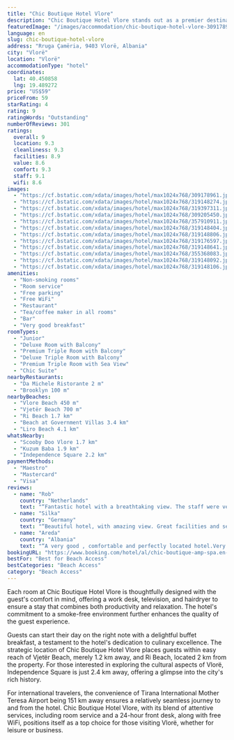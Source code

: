 ```yaml
---
title: "Chic Boutique Hotel Vlore"
description: "Chic Boutique Hotel Vlore stands out as a premier destination for travelers seeking both comfort and convenience in the heart of Vlorë."
featuredImage: "/images/accommodation/chic-boutique-hotel-vlore-309178961.jpg"
language: en
slug: chic-boutique-hotel-vlore
address: "Rruga Çamëria, 9403 Vlorë, Albania"
city: "Vlorë"
location: "Vlorë"
accommodationType: "hotel"
coordinates:
  lat: 40.450858
  lng: 19.489272
price: "US$59"
priceFrom: 59
starRating: 4
rating: 9
ratingWords: "Outstanding"
numberOfReviews: 301
ratings:
  overall: 9
  location: 9.3
  cleanliness: 9.3
  facilities: 8.9
  value: 8.6
  comfort: 9.3
  staff: 9.1
  wifi: 8.6
images:
  - "https://cf.bstatic.com/xdata/images/hotel/max1024x768/309178961.jpg?k=6a1f30749f931d340b804d67ff480f050b1766819c1bbea9322ee80377770214&o=&hp=1"
  - "https://cf.bstatic.com/xdata/images/hotel/max1024x768/319148274.jpg?k=da37c90e5bbaeefc84aaf97860027453db68466078362cdff1a6565cd434e5d5&o=&hp=1"
  - "https://cf.bstatic.com/xdata/images/hotel/max1024x768/319397311.jpg?k=cd0dedcb54c1fb4ad6e8b09aa8b8b54f16128a16564af5b1328399b74075536d&o=&hp=1"
  - "https://cf.bstatic.com/xdata/images/hotel/max1024x768/309205450.jpg?k=09ef60d684860416b964d869f804f725f0d79c02885d6e1123e030982724d1c3&o=&hp=1"
  - "https://cf.bstatic.com/xdata/images/hotel/max1024x768/357910911.jpg?k=1a504d3cee3fe8f9a128c1a5af32af0ad72c4afe6bfb7d4ad237578cac4f2e9d&o=&hp=1"
  - "https://cf.bstatic.com/xdata/images/hotel/max1024x768/319148404.jpg?k=87d792b8507cb0e1de3c3d2aa7d0229cf121c81a9b07488d71b48126cd6992e0&o=&hp=1"
  - "https://cf.bstatic.com/xdata/images/hotel/max1024x768/319148806.jpg?k=e998093234ebaa1c3128a1516c1fc7f2c4120c63c733cb1c176bd9bc7408eb7e&o=&hp=1"
  - "https://cf.bstatic.com/xdata/images/hotel/max1024x768/319176597.jpg?k=8a2c268782a859e17dc070c28ec9d1be245172fe13df38b522b9e0cde493675f&o=&hp=1"
  - "https://cf.bstatic.com/xdata/images/hotel/max1024x768/319148641.jpg?k=08ed74516e7a29d16f40b49cc47de9e05dc2c47f7475c4d1e07723c423587089&o=&hp=1"
  - "https://cf.bstatic.com/xdata/images/hotel/max1024x768/355368083.jpg?k=3ed10b8e26033caf423d9aec0cd315b9d5fc06e828a78e42b35f929c255a184a&o=&hp=1"
  - "https://cf.bstatic.com/xdata/images/hotel/max1024x768/319148092.jpg?k=394bcaa4fa0908d8c812916fba58e5cfb5d63912213f044b9bde8ec9ce741779&o=&hp=1"
  - "https://cf.bstatic.com/xdata/images/hotel/max1024x768/319148106.jpg?k=e260a76ea739558aa50b96eb8bdc872d17d2a6b5aa4f192ef0987c9aa1fb5d37&o=&hp=1"
amenities:
  - "Non-smoking rooms"
  - "Room service"
  - "Free parking"
  - "Free WiFi"
  - "Restaurant"
  - "Tea/coffee maker in all rooms"
  - "Bar"
  - "Very good breakfast"
roomTypes:
  - "Junior"
  - "Deluxe Room with Balcony"
  - "Premium Triple Room with Balcony"
  - "Deluxe Triple Room with Balcony"
  - "Premium Triple Room with Sea View"
  - "Chic Suite"
nearbyRestaurants:
  - "Da Michele Ristorante 2 m"
  - "Brooklyn 100 m"
nearbyBeaches:
  - "Vlore Beach 450 m"
  - "Vjetër Beach 700 m"
  - "Ri Beach 1.7 km"
  - "Beach at Government Villas 3.4 km"
  - "Liro Beach 4.1 km"
whatsNearby:
  - "Scooby Doo Vlore 1.7 km"
  - "Kuzum Baba 1.9 km"
  - "Independence Square 2.2 km"
paymentMethods:
  - "Maestro"
  - "Mastercard"
  - "Visa"
reviews:
  - name: "Rob"
    country: "Netherlands"
    text: "“Fantastic hotel with a breathtaking view. The staff were very helpful and friendly. The service was great and the room was very clean and comfy. Plus we really loved the food in the restaurant. Would highly recommend a stay at Chic!”"
  - name: "Silka"
    country: "Germany"
    text: "“Beautiful hotel, with amazing view. Great facilities and service. I wish we stayed longer, so we will definitely go back.”"
  - name: "Areda"
    country: "Albania"
    text: "“A very good , comfortable and perfectly located hotel.Very clean rooms with hair dryer.Gorgeous accomodation . Friendly and kind staff. Breakfast was fine.”"
bookingURL: "https://www.booking.com/hotel/al/chic-boutique-amp-spa.en-gb.html?aid=8035640"
bestFor: "Best for Beach Access"
bestCategories: "Beach Access"
category: "Beach Access"
---
```


Each room at Chic Boutique Hotel Vlore is thoughtfully designed with the guest's comfort in mind, offering a work desk, television, and hairdryer to ensure a stay that combines both productivity and relaxation. The hotel's commitment to a smoke-free environment further enhances the quality of the guest experience.

Guests can start their day on the right note with a delightful buffet breakfast, a testament to the hotel's dedication to culinary excellence. The strategic location of Chic Boutique Hotel Vlore places guests within easy reach of Vjetër Beach, merely 1.2 km away, and Ri Beach, located 2 km from the property. For those interested in exploring the cultural aspects of Vlorë, Independence Square is just 2.4 km away, offering a glimpse into the city's rich history.

For international travelers, the convenience of Tirana International Mother Teresa Airport being 151 km away ensures a relatively seamless journey to and from the hotel. Chic Boutique Hotel Vlore, with its blend of attentive services, including room service and a 24-hour front desk, along with free WiFi, positions itself as a top choice for those visiting Vlorë, whether for leisure or business.